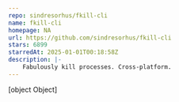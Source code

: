 ```yaml
---
repo: sindresorhus/fkill-cli
name: fkill-cli
homepage: NA
url: https://github.com/sindresorhus/fkill-cli
stars: 6899
starredAt: 2025-01-01T00:18:58Z
description: |-
    Fabulously kill processes. Cross-platform.
---
```


[object Object]
